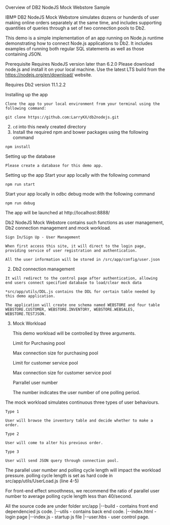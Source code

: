 Overview of DB2 NodeJS Mock Webstore Sample

IBM® DB2 NodeJS Mock Webstore simulates dozens or hunderds of user making online orders separately at the same time, and includes supporting quantities of queries through a set of two connection pools to Db2.

This demo is a simple implementation of an app running on Node.js runtime demonstrating how to connect Node.js applications to Db2. It includes examples of running both regular SQL statements as well as those containing JSON. 

Prerequisite
Requires NodeJS version later than 6.2.0
Please download node.js and install it on your local machine. Use the latest LTS build from the https://nodejs.org/en/download/ website.

Requires Db2 version 11.1.2.2


Installing up the app

    Clone the app to your local environment from your terminal using the following command:

    git clone https://github.com:LarryKX/db2nodejs.git

2.   `cd` into this newly created directory
3.    Install the required npm and bower packages using the following command

    npm install


Setting up the database

    Please create a database for this demo app.


Setting up the app
Start your app locally with the following command

    npm run start

Start your app locally in odbc debug mode with the following command

    npm run debug

The app will be launched at http://localhost:8888/




Db2 NodeJS Mock Webstore contains such functions as
user management, Db2 connection management and mock workload.

    Sign In/Sign Up - User Management

    When first access this site, it will direct to the login page, providing service of user registration and authentication.

    All the user information will be stored in /src/app/config/user.json


 2.   Db2 connection management

    It will redirect to the control page after authentication, allowing end users connect specified database to load/clear mock data

    *src/app/utils/DDL.js contains the DDL for certain table needed by this demo application.

    The application will create one schema named WEBSTORE and four table WEBSTORE.CUSTOMER, WEBSTORE.INVENTORY, WEBSTORE.WEBSALES, WEBSTORE.TESTJSON.


3.  Mock Workload

    This demo workload will be controlled by three arguments.


    Limit for Purchasing pool

     Max connection size for purchasing pool

    Limit for customer service pool

    Max connection size for customer service pool

    Parrallel user number

    The number indicates the user number of one polling period.


The mock workload simulates continuous three types of user behaviours.

    Type 1

    User will browse the inventory table and decide whether to make a order.

    Type 2

    User will come to alter his previous order.

    Type 3

    User will send JSON query through connection pool.


The parallel user number and polling cycle length will impact the workload pressure.
polling cycle length is set as hard code in src/app/utils/UserLoad.js (line 4-5)

For front-end effect smoothness, we recommend the ratio of parallel user number to average polling cycle length less than 40/second.

All the source code are under folder
    src/app
        |--build - contains front end dependencied js code.
        |--utils - contains back end code.
        |--index.html - login page
        |--index.js - startup js file
        |--user.hbs - user control page.



